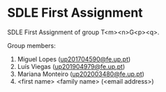 # SDLE First Assignment

SDLE First Assignment of group T&lt;m&gt;&lt;n&gt;G&lt;p&gt;&lt;q&gt;.

Group members:

1. Miguel Lopes (up201704590@fe.up.pt)
2. Luís Viegas (up201904979@fe.up.pt)
3. Mariana Monteiro (up202003480@fe.up.pt)
4. &lt;first name&gt; &lt;family name&gt; (&lt;email address&gt;)
